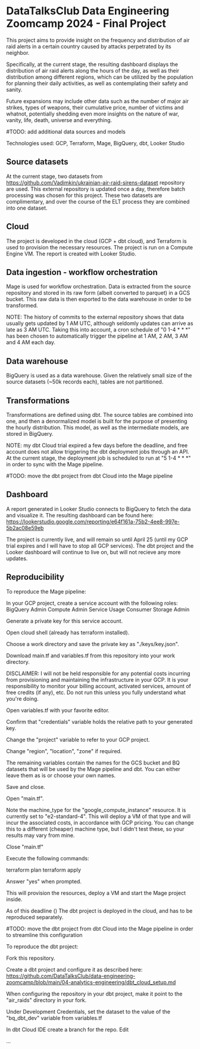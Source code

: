 # DataTalksClub Data Engineering Zoomcamp 2024 - Final Project

This project aims to provide insight on the frequency and distribution of air raid alerts in a certain country caused by attacks perpetrated by its neighbor. 
  
Specifically, at the current stage, the resulting dashboard displays the distribution of air raid alerts along the hours of the day, as well as their distribution among different regions, which can be utilized by the population for planning their daily activities, as well as contemplating their safety and sanity. 
  
Future expansions may include other data such as the number of major air strikes, types of weapons, their cumulative price, number of victims and whatnot, potentially shedding even more insights on the nature of war, vanity, life, death, universe and everything.

#TODO: add additional data sources and models

Technologies used: GCP, Terraform, Mage, BigQuery, dbt, Looker Studio

## Source datasets

At the current stage, two datasets from https://github.com/Vadimkin/ukrainian-air-raid-sirens-dataset repository are used. This external repository is updated once a day, therefore batch processing was chosen for this project. These two datasets are complimentary, and over the course of the ELT process they are combined into one dataset.

## Cloud

The project is developed in the cloud (GCP + dbt cloud), and Terraform is used to provision the necessary resources. The project is run on a Compute Engine VM. The report is created with Looker Studio.

## Data ingestion - workflow orchestration

Mage is used for workflow orchestration. Data is extracted from the source repository and stored in its raw form (albeit converted to parquet) in a GCS bucket. This raw data is then exported to the data warehouse in order to be transformed.

NOTE: The history of commits to the external repository shows that data usually gets updated by 1 AM UTC, although seldomly updates can arrive as late as 3 AM UTC. Taking this into account, a cron schedule of "0 1-4 * * *" has been chosen to automatically trigger the pipeline at 1 AM, 2 AM, 3 AM and 4 AM each day.

## Data warehouse

BigQuery is used as a data warehouse. Given the relatively small size of the source datasets (~50k records each), tables are not partitioned.

## Transformations

Transformations are defined using dbt. The source tables are combined into one, and then a denormalized model is built for the purpose of presenting the hourly distribution. This model, as well as the intermediate models, are stored in BigQuery.

NOTE: my dbt Cloud trial expired a few days before the deadline, and free account does not allow triggering the dbt deployment jobs through an API. At the current stage, the deployment job is scheduled to run at "5 1-4 * * *" in order to sync with the Mage pipeline.

#TODO: move the dbt project from dbt Cloud into the Mage pipeline

## Dashboard

A report generated in Looker Studio connects to BigQuery to fetch the data and visualize it. The resulting dashboard can be found here: https://lookerstudio.google.com/reporting/e64f161a-75b2-4ee8-997e-5b2ac08e59eb

The project is currently live, and will remain so until April 25 (until my GCP trial expires and I will have to stop all GCP services). The dbt project and the Looker dashboard will continue to live on, but will not recieve any more updates.

## Reproducibility

To reproduce the Mage pipeline:

In your GCP project, create a service account with the following roles: 
BigQuery Admin
Compute Admin
Service Usage Consumer
Storage Admin

Generate a private key for this service account.

Open cloud shell (already has terraform installed).

Choose a work directory and save the private key as "./keys/key.json".

Download main.tf and variables.tf from this repository into your work directory.

DISCLAIMER: I will not be held responsible for any potential costs incurring from provisioning and maintaining the infrastructure in your GCP. It is your responsibility to monitor your billing account, activated services, amount of free credits (if any), etc. Do not run this unless you fully understand what you're doing.

Open variables.tf with your favorite editor.

Confirm that "credentials" variable holds the relative path to your generated key.

Change the "project" variable to refer to your GCP project.

Change "region", "location", "zone" if required.

The remaining variables contain the names for the GCS bucket and BQ datasets that will be used by the Mage pipeline and dbt. You can either leave them as is or choose your own names. 

Save and close.

Open "main.tf".

Note the machine_type for the "google_compute_instance" resource. It is currently set to "e2-standard-4". This will deploy a VM of that type and will incur the associated costs, in accordance with GCP pricing. You can change this to a different (cheaper) machine type, but I didn't test these, so your results may vary from mine.

Close "main.tf"

Execute the following commands:

terraform plan
terraform apply

Answer "yes" when prompted.

This will provision the resources, deploy a VM and start the Mage project inside.

As of this deadline () The dbt project is deployed in the cloud, and has to be reproduced separately.

#TODO: move the dbt project from dbt Cloud into the Mage pipeline in order to streamline this configuration

To reproduce the dbt project:

Fork this repository.

Create a dbt project and configure it as described here: https://github.com/DataTalksClub/data-engineering-zoomcamp/blob/main/04-analytics-engineering/dbt_cloud_setup.md

When configuring the repository in your dbt project, make it point to the "air_raids" directory in your fork.

Under Development Credentials, set the dataset to the value of the "bq_dbt_dev" variable from variables.tf

In dbt Cloud IDE create a branch for the repo. Edit 
  
...
